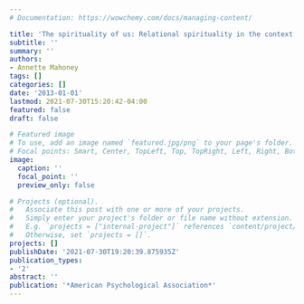 ```yaml
---
# Documentation: https://wowchemy.com/docs/managing-content/

title: 'The spirituality of us: Relational spirituality in the context of family relationships.'
subtitle: ''
summary: ''
authors:
- Annette Mahoney
tags: []
categories: []
date: '2013-01-01'
lastmod: 2021-07-30T15:20:42-04:00
featured: false
draft: false

# Featured image
# To use, add an image named `featured.jpg/png` to your page's folder.
# Focal points: Smart, Center, TopLeft, Top, TopRight, Left, Right, BottomLeft, Bottom, BottomRight.
image:
  caption: ''
  focal_point: ''
  preview_only: false

# Projects (optional).
#   Associate this post with one or more of your projects.
#   Simply enter your project's folder or file name without extension.
#   E.g. `projects = ["internal-project"]` references `content/project/deep-learning/index.md`.
#   Otherwise, set `projects = []`.
projects: []
publishDate: '2021-07-30T19:20:39.875935Z'
publication_types:
- '2'
abstract: ''
publication: '*American Psychological Association*'
---
```

